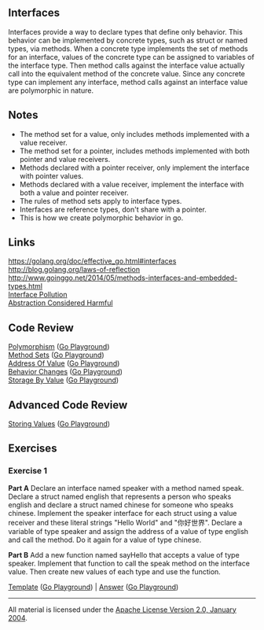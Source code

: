 ## Interfaces

Interfaces provide a way to declare types that define only behavior. This behavior can be implemented by concrete types, such as struct or named types, via methods. When a concrete type implements the set of methods for an interface, values of the concrete type can be assigned to variables of the interface type. Then method calls against the interface value actually call into the equivalent method of the concrete value. Since any concrete type can implement any interface, method calls against an interface value are polymorphic in nature.

## Notes

* The method set for a value, only includes methods implemented with a value receiver.
* The method set for a pointer, includes methods implemented with both pointer and value receivers.
* Methods declared with a pointer receiver, only implement the interface with pointer values.
* Methods declared with a value receiver, implement the interface with both a value and pointer receiver.
* The rules of method sets apply to interface types.
* Interfaces are reference types, don't share with a pointer.
* This is how we create polymorphic behavior in go.

## Links

https://golang.org/doc/effective_go.html#interfaces  
http://blog.golang.org/laws-of-reflection  
http://www.goinggo.net/2014/05/methods-interfaces-and-embedded-types.html  
[Interface Pollution](https://medium.com/@rakyll/interface-pollution-in-go-7d58bccec275)  
[Abstraction Considered Harmful](http://bravenewgeek.com/abstraction-considered-harmful)

## Code Review

[Polymorphism](example1/example1.go) ([Go Playground](https://play.golang.org/p/hbz_OvJD_p))  
[Method Sets](example2/example2.go) ([Go Playground](https://play.golang.org/p/4R3_QVKNli))  
[Address Of Value](example3/example3.go) ([Go Playground](https://play.golang.org/p/hJtuUbNICG))  
[Behavior Changes](example4/example4.go) ([Go Playground](https://play.golang.org/p/OrFNjhTrxv))  
[Storage By Value](example5/example5.go) ([Go Playground](https://play.golang.org/p/9yHyRQUEkW))  

## Advanced Code Review

[Storing Values](advanced/example1/example1.go) ([Go Playground](https://play.golang.org/p/KXvtpd9_29))

## Exercises

### Exercise 1

**Part A** Declare an interface named speaker with a method named speak. Declare a struct named english that represents a person who speaks english and declare a struct named chinese for someone who speaks chinese. Implement the speaker interface for each struct using a value receiver and these literal strings "Hello World" and "你好世界". Declare a variable of type speaker and assign the address of a value of type english and call the method. Do it again for a value of type chinese.

**Part B** Add a new function named sayHello that accepts a value of type speaker. Implement that function to call the speak method on the interface value. Then create new values of each type and use the function.

[Template](exercises/template1/template1.go) ([Go Playground](https://play.golang.org/p/adkJ3OvYpr)) |
[Answer](exercises/exercise1/exercise1.go) ([Go Playground](https://play.golang.org/p/06fecJbfE4))
___
All material is licensed under the [Apache License Version 2.0, January 2004](http://www.apache.org/licenses/LICENSE-2.0).
